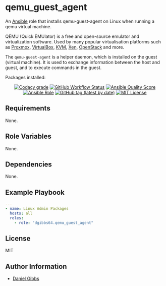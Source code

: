 # qemu_guest_agent

An [Ansible](https://www.ansible.com) role that installs qemu-guest-agent on Linux when running a qemu virtual machine.

QEMU (Quick EMUlator) is a free and open-source emulator and virtualization software. Used by many popular virtualisation platforms such as [Proxmox](https://www.proxmox.com/en/), [VirtualBox](https://www.virtualbox.org/), [KVM](https://www.linux-kvm.org/page/Main_Page), [Xen](https://xenproject.org/), [OpenStack](https://www.openstack.org/) and more.

The `qemu-guest-agent` is a helper daemon, which is installed on the guest (virtual machine). It is used to exchange information between the host and guest, and to execute commands in the guest.

Packages installed:

<p align="center">
<a href="https://app.codacy.com/gh/dgibbs64/ansible-role-qemu_guest_agent"><img src="https://img.shields.io/codacy/grade/1a892d499efd4dabb73beffa8d64ed01?logo=codacy&style=flat-square" alt="Codacy grade"></a>
<a href="https://github.com/dgibbs64/ansible-role-qemu_guest_agent/actions/workflows/molecule.yml"><img alt="GitHub Workflow Status" src="https://img.shields.io/github/actions/workflow/status/dgibbs64/ansible-role-qemu_guest_agent/molecule.yml?label=molecule&logo=ansible&style=flat-square"></a>
<a href="https://galaxy.ansible.com/dgibbs64/qemu_guest_agent"><img alt="Ansible Quality Score" src="https://img.shields.io/ansible/quality/61041?logo=ansible&style=flat-square"></a>
<a href="https://galaxy.ansible.com/dgibbs64/qemu_guest_agent"><img alt="Ansible Role" src="https://img.shields.io/ansible/role/d/61041?color=EE0000&logo=ansible&style=flat-square"></a>
<a href="https://galaxy.ansible.com/dgibbs64/qemu_guest_agent"><img alt="GitHub tag (latest by date)" src="https://img.shields.io/github/v/tag/dgibbs64/ansible-role-qemu_guest_agent?color=EE0000&label=release&logo=ansible&style=flat-square"></a>
<a href="https://github.com/dgibbs64/ansible-role-qemu_guest_agent/blob/main/LICENSE.md"><img src="https://img.shields.io/github/license/dgibbs64/ansible-role-qemu_guest_agent?style=flat-square" alt="MIT License"></a>
</p>

## Requirements

None.

## Role Variables

None.

## Dependencies

None.

## Example Playbook

```yaml
---
- name: Linux Admin Packages
  hosts: all
  roles:
    - role: "dgibbs64.qemu_guest_agent"
```

## License

MIT

## Author Information

- [Daniel Gibbs](https://danielgibbs.co.uk)
